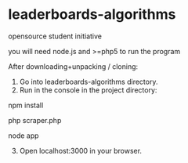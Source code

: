 # leaderboards-algorithms
opensource student initiative

you will need node.js and >=php5 to run the program

After downloading+unpacking / cloning:
1. Go into leaderboards-algorithms directory.
2. Run in the console in the project directory:

  npm install
  
  php scraper.php
  
  node app

3. Open localhost:3000 in your browser.
